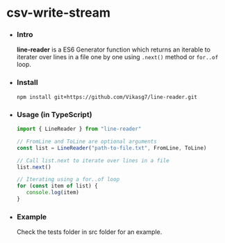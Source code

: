 # csv-write-stream

- ### Intro  
   **line-reader** is a ES6 Generator function which returns an iterable to iterater over lines in a file one by one using `.next()` method or `for..of` loop.

- ### Install  
   `npm install git+https://github.com/Vikasg7/line-reader.git`  

- ### Usage (in TypeScript)  
   ````javascript  
   import { LineReader } from "line-reader"

   // FromLine and ToLine are optional arguments
   const list = LineReader("path-to-file.txt", FromLine, ToLine)

   // Call list.next to iterate over lines in a file
   list.next()

   // Iterating using a for..of loop
   for (const item of list) {
      console.log(item)
   }
   ````

- ### Example
   Check the tests folder in src folder for an example.